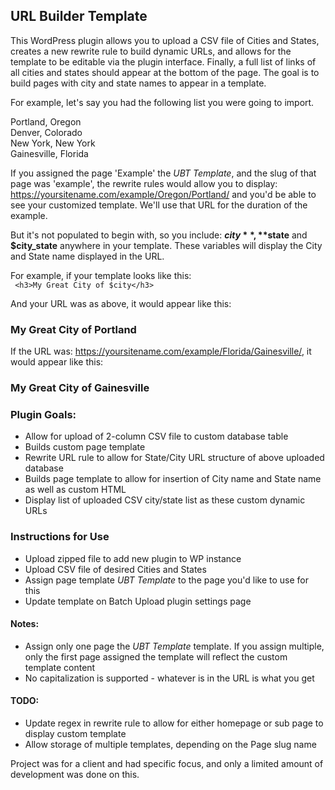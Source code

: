 ## URL Builder Template

This WordPress plugin allows you to upload a CSV file of Cities and States, creates a new rewrite rule to build dynamic URLs, and allows for the template to be editable via the plugin interface. Finally, a full list of links of all cities and states should appear at the bottom of the page. The goal is to build pages with city and state names to appear in a template.

For example, let's say you had the following list you were going to import.

Portland, Oregon  
Denver, Colorado  
New York, New York  
Gainesville, Florida  

If you assigned the page 'Example' the _UBT Template_, and the slug of that page was 'example', the rewrite rules would allow you to display:
https://yoursitename.com/example/Oregon/Portland/ 
and you'd be able to see your customized template. We'll use that URL for the duration of the example.

But it's not populated to begin with, so you include: **$city**, **$state** and **$city_state** anywhere in your template. These variables will display the City and State name displayed in the URL.

For example, if your template looks like this:  
``` <h3>My Great City of $city</h3>```

And your URL was as above, it would appear like this:  
### My Great City of Portland

If the URL was: https://yoursitename.com/example/Florida/Gainesville/, it would appear like this:  
### My Great City of Gainesville 

### Plugin Goals:
* Allow for upload of 2-column CSV file to custom database table
* Builds custom page template 
* Rewrite URL rule to allow for State/City URL structure of above uploaded database
* Builds page template to allow for insertion of City name and State name as well as custom HTML
* Display list of uploaded CSV city/state list as these custom dynamic URLs

### Instructions for Use
* Upload zipped file to add new plugin to WP instance
* Upload CSV file of desired Cities and States
* Assign page template _UBT Template_ to the page you'd like to use for this
* Update template on Batch Upload plugin settings page

#### Notes:
* Assign only one page the _UBT Template_ template. If you assign multiple, only the first page assigned the template will reflect the custom template content
* No capitalization is supported - whatever is in the URL is what you get

#### TODO:
* Update regex in rewrite rule to allow for either homepage or sub page to display custom template
* Allow storage of multiple templates, depending on the Page slug name

Project was for a client and had specific focus, and only a limited amount of development was done on this.
